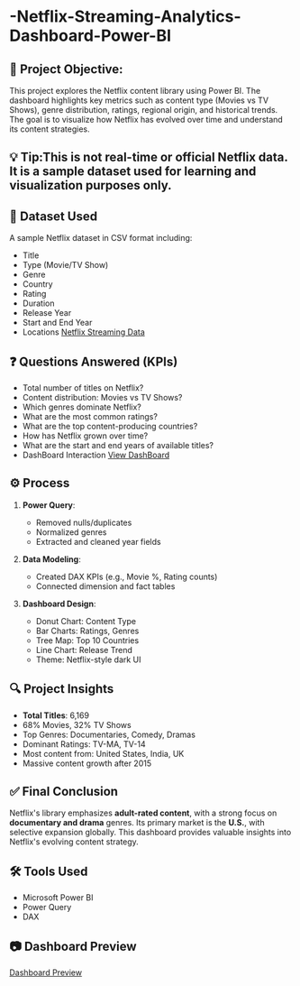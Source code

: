 # -Netflix-Streaming-Analytics-Dashboard-Power-BI
## 📌 Project Objective:
This project explores the Netflix content library using Power BI. The dashboard highlights key metrics such as content type (Movies vs TV Shows),  genre distribution, ratings, regional origin, and historical trends. The goal is to visualize how Netflix has evolved over time and understand its content strategies.

## 💡 Tip:This is not real-time or official Netflix data. It is a sample dataset used for learning and visualization purposes only.

## 📂 Dataset Used
A sample Netflix dataset in CSV format including:
- Title
- Type (Movie/TV Show)
- Genre
- Country
- Rating
- Duration
- Release Year
- Start and End Year
- Locations
  <a href="https://github.com/ParagSakat-eng/-Netflix-Streaming-Analytics-Dashboard-Power-BI/blob/main/netflix_titles.csv"> Netflix Streaming Data</a>
  
## ❓ Questions Answered (KPIs)
- Total number of titles on Netflix?
- Content distribution: Movies vs TV Shows?
- Which genres dominate Netflix?
- What are the most common ratings?
- What are the top content-producing countries?
- How has Netflix grown over time?
- What are the start and end years of available titles?
- DashBoard Interaction <a href="https://github.com/ParagSakat-eng/-Netflix-Streaming-Analytics-Dashboard-Power-BI/blob/main/Netflix%20Dashboard.pdf"> View DashBoard </a>
  

## ⚙️ Process

1. **Power Query**:
   - Removed nulls/duplicates
   - Normalized genres
   - Extracted and cleaned year fields

2. **Data Modeling**:
   - Created DAX KPIs (e.g., Movie %, Rating counts)
   - Connected dimension and fact tables

3. **Dashboard Design**:
   - Donut Chart: Content Type
   - Bar Charts: Ratings, Genres
   - Tree Map: Top 10 Countries
   - Line Chart: Release Trend
   - Theme: Netflix-style dark UI

  ## 🔍 Project Insights

- **Total Titles**: 6,169
- 68% Movies, 32% TV Shows
- Top Genres: Documentaries, Comedy, Dramas
- Dominant Ratings: TV-MA, TV-14
- Most content from: United States, India, UK
- Massive content growth after 2015
  
## ✅ Final Conclusion

Netflix's library emphasizes **adult-rated content**, with a strong focus on **documentary and drama** genres. Its primary market is the **U.S.**, with selective expansion globally. This dashboard provides valuable insights into Netflix's evolving content strategy.

## 🛠️ Tools Used
- Microsoft Power BI
- Power Query
- DAX
  
## 📷 Dashboard Preview
<a href="https://github.com/ParagSakat-eng/-Netflix-Streaming-Analytics-Dashboard-Power-BI/blob/main/Netflix%20DashBoard%20SS.PNG"> Dashboard Preview </a>

